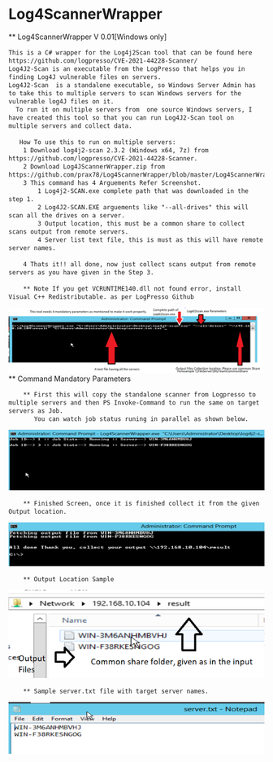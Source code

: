 # Log4ScannerWrapper

** Log4ScannerWrapper V 0.01[Windows only]

    This is a C# wrapper for the Log4j2Scan tool that can be found here https://github.com/logpresso/CVE-2021-44228-Scanner/
    Log4J2-Scan is an executable from the LogPresso that helps you in finding Log4J vulnerable files on servers.
    Log4J2-Scan  is a standalone executable, so Windows Server Admin has to take this to multiple servers to scan Windows servers for the vulnerable log4J files on it.
      To run it on multiple servers from  one source Windows servers, I have created this tool so that you can run Log4J2-Scan tool on multiple servers and collect data.
      
       How To use this to run on multiple servers:
        1 Download log4j2-scan 2.3.2 (Windows x64, 7z) from https://github.com/logpresso/CVE-2021-44228-Scanner.
        2 Download Log4JScannerWrapper.zip from https://github.com/prax78/Log4ScannerWrapper/blob/master/Log4ScannerWrapper.zip.
        3 This command has 4 Arguements Refer Screenshot.
            1 Log4j2-SCAN.exe complete path that was downloaded in the step 1.
            2 Log4J2-SCAN.EXE arguements like "--all-drives" this will scan all the drives on a server.
            3 Output location, this must be a common share to collect scans output from remote servers.
            4 Server list text file, this is must as this will have remote server names.
        
        4 Thats it!! all done, now just collect scans output from remote servers as you have given in the Step 3.
        
        ** Note If you get VCRUNTIME140.dll not found error, install Visual C++ Redistributable. as per LogPresso Github
 ![alt text](https://github.com/prax78/Log4ScannerWrapper/blob/master/log4jscanner1.PNG)
        ** Command Mandatory Parameters

        
        ** First this will copy the standalone scanner from Logpresso to multiple servers and then PS Invoke-Command to run the same on target servers as Job.
           You can watch job status runing in parallel as shown below.
![alt text](https://github.com/prax78/Log4ScannerWrapper/blob/master/log4jscanner2.PNG)
           
        ** Finished Screen, once it is finished collect it from the given Output location.
![alt text](https://github.com/prax78/Log4ScannerWrapper/blob/master/log4jscanner3.PNG)
        
        ** Output Location Sample
![alt text](https://github.com/prax78/Log4ScannerWrapper/blob/master/log4jscanner4.PNG)
        
        ** Sample server.txt file with target server names.
![alt text](https://github.com/prax78/Log4ScannerWrapper/blob/master/log4jscanner5.PNG)
        

